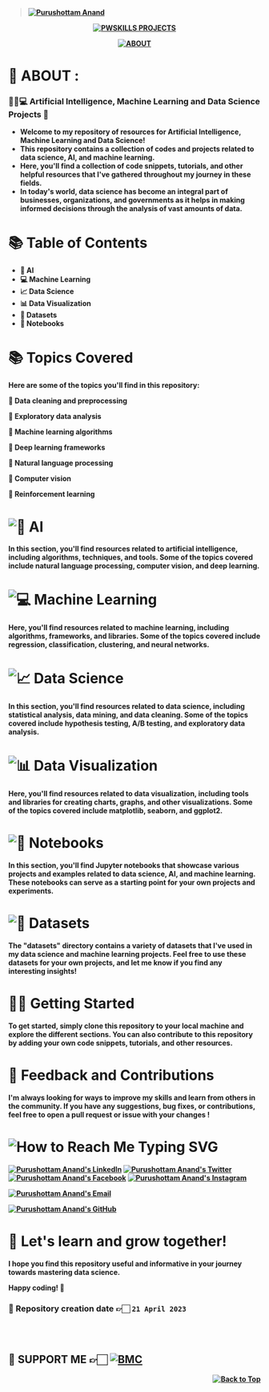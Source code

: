 <b>

> [![Purushottam Anand](https://github.com/creativepuru.png?size=100)](https://github.com/creativepuru "Purushottam Anand 🇮🇳 on GitHub ☕")

<div align="center"> 

[![PWSKILLS PROJECTS](https://readme-typing-svg.demolab.com?font=Calibri&size=28&duration=2000&pause=1000&multiline=true&width=700&height=100&lines=WELCOME+TO+MY+PWSKILLS+-+PROJECTS+REPOSITORY)](https://github.com/creativepuru/PWSKILLS-Projects)

[![ABOUT](https://readme-typing-svg.demolab.com?font=Calibri&size=28&duration=2000&pause=1000&multiline=false&width=800&height=50&lines=✨+This+repository+is+a+collection+of+🤖🧠💻+Artificial+Intelligence...;...Machine+Learning+and+Data+Science+Projects+🚀;✨+I+am+constantly+adding+new+contents.;💭+So+make+sure+to+check+back+often+🕙)](https://github.com/creativepuru/PWSKILLS-Projects)

</div>

# 🔰 ABOUT :
### 🤖🧠💻 Artificial Intelligence, Machine Learning and Data Science Projects 🚀

- Welcome to my repository of resources for Artificial Intelligence, Machine Learning and Data Science! 
- This repository contains a collection of codes and projects related to data science, AI, and machine learning. 
- Here, you'll find a collection of code snippets, tutorials, and other helpful resources that I've gathered throughout my journey in these fields. 
- In today's world, data science has become an integral part of businesses, organizations, and governments as it helps in making informed decisions through the analysis of vast amounts of data.

# 📚 Table of Contents
- 🧠 AI
- 💻 Machine Learning
- 📈 Data Science
- 📊 Data Visualization
- 📁 Datasets
- 📝 Notebooks

# 📚 Topics Covered 
Here are some of the topics you'll find in this repository:

🔹 Data cleaning and preprocessing

🔹 Exploratory data analysis

🔹 Machine learning algorithms

🔹 Deep learning frameworks

🔹 Natural language processing

🔹 Computer vision

🔹 Reinforcement learning

<h1> <img src="https://readme-typing-svg.demolab.com?font=Calibri&size=28&duration=1000&pause=500&multiline=true&width=600&height=40&lines=🧠+AI" alt="🧠 AI" /> </h1>
In this section, you'll find resources related to artificial intelligence, including algorithms, techniques, and tools. Some of the topics covered include natural language processing, computer vision, and deep learning.

<h1> <img src="https://readme-typing-svg.demolab.com?font=Calibri&size=28&duration=1000&pause=500&multiline=true&width=600&height=40&lines=💻+Machine+Learning" alt="💻 Machine Learning" /> </h1>
Here, you'll find resources related to machine learning, including algorithms, frameworks, and libraries. Some of the topics covered include regression, classification, clustering, and neural networks.

<h1> <img src="https://readme-typing-svg.demolab.com?font=Calibri&size=28&duration=1000&pause=500&multiline=true&width=600&height=40&lines=📈+Data+Science" alt="📈 Data Science" /> </h1>
In this section, you'll find resources related to data science, including statistical analysis, data mining, and data cleaning. Some of the topics covered include hypothesis testing, A/B testing, and exploratory data analysis.

<h1> <img src="https://readme-typing-svg.demolab.com?font=Calibri&size=28&duration=1000&pause=500&multiline=true&width=600&height=40&lines=📊+Data+Visualization" alt="📊 Data Visualization" /> </h1>
Here, you'll find resources related to data visualization, including tools and libraries for creating charts, graphs, and other visualizations. Some of the topics covered include matplotlib, seaborn, and ggplot2.

<h1> <img src="https://readme-typing-svg.demolab.com?font=Calibri&size=28&duration=1000&pause=500&multiline=true&width=600&height=40&lines=📝+Notebooks" alt="📝 Notebooks" /> </h1>
In this section, you'll find Jupyter notebooks that showcase various projects and examples related to data science, AI, and machine learning. These notebooks can serve as a starting point for your own projects and experiments.

<h1> <img src="https://readme-typing-svg.demolab.com?font=Calibri&size=28&duration=1000&pause=500&multiline=true&width=600&height=40&lines=📁+Datasets" alt="📁 Datasets" /> </h1>
The "datasets" directory contains a variety of datasets that I've used in my data science and machine learning projects. Feel free to use these datasets for your own projects, and let me know if you find any interesting insights!

# 👨‍💻 Getting Started
To get started, simply clone this repository to your local machine and explore the different sections. You can also contribute to this repository by adding your own code snippets, tutorials, and other resources.

# 📣 Feedback and Contributions 
I'm always looking for ways to improve my skills and learn from others in the community. If you have any suggestions, bug fixes, or contributions, feel free to open a pull request or issue with your changes !

<h1> <img src="https://readme-typing-svg.demolab.com?font=Calibri&size=28&duration=2000&pause=1000&multiline=true&width=600&height=40&lines=📲+How+to+reach+me+-+Social+Links+💻+" alt="How to Reach Me Typing SVG" /> </h1>

[![Purushottam Anand's LinkedIn](https://img.shields.io/badge/-Linkedin-blue?style=flat-round&logo=linkedin)](https://openinapp.co/linkedinpuru "Purushottam Anand's LinkedIn Profile")    <!-- LinkedIn -->
[![Purushottam Anand's Twitter](https://img.shields.io/badge/-Twitter-white?style=flat-round&logo=twitter)](https://openinapp.co/twitterpuru "Purushottam Anand's Twitter Handle")               <!-- Twitter -->
[![Purushottam Anand's Facebook](https://img.shields.io/badge/-Facebook-white?style=flat-round&logo=facebook)](https://openinapp.co/fbpuru "Purushottam Anand's Facebook Profile")             <!-- Facebook -->
[![Purushottam Anand's Instagram](https://img.shields.io/badge/-Instagram-white?style=flat-round&logo=instagram)](https://openinapp.co/instapuru "Purushottam Anand's Instagram Profile")            <!-- Instagram -->

[![Purushottam Anand's Email](https://img.shields.io/badge/Gmail-use%20Desktop%20/%20Laptop%20to%20open%20Gmail-blue?style=social&logo=gmail)](https://openinapp.co/gmailpuru "Gmail - use Desktop / Laptop to open Gmail")

[![Purushottam Anand's GitHub](https://img.shields.io/badge/GitHub-❤️%20Sponsor%20me%20on%20GitHub-gr?style=for-the-badge&logo=github)](https://openinapp.co/githubpuru "Purushottam Anand's GitHub Page")

# 🚀 Let's learn and grow together!

I hope you find this repository useful and informative in your journey towards mastering data science.

Happy coding! 🎉

### 📍 Repository creation date 👉🏻 `21 April 2023`
<br> </br>

## 🤝 SUPPORT ME 👉🏻 [![BMC](https://img.shields.io/badge/Buy%20Me%20a%20Coffee%20☕-%23FFDD00.svg?&style=for-the-badge&logo=buy-me-a-coffee&logoColor=black)](https://www.buymeacoffee.com/creativepuru)

<p align="right">
<a href="#top">
<img src="https://img.shields.io/static/v1?label&message=Back+to+Top&color=red&style=for-the-badge&logo" alt="Back to Top" /> </a> </p>

</b>